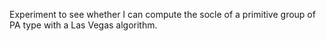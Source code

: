 Experiment to see whether I can compute the socle of a primitive group of PA
type with a Las Vegas algorithm.
